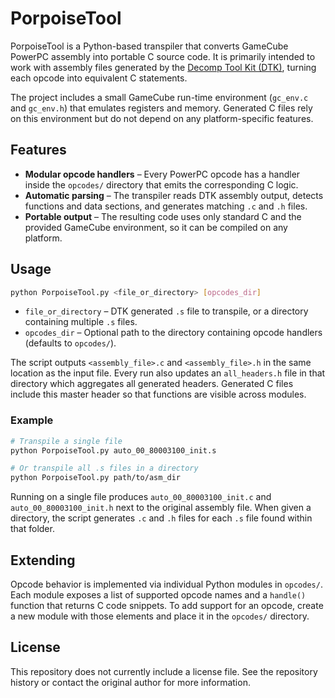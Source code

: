 # PorpoiseTool

PorpoiseTool is a Python-based transpiler that converts GameCube PowerPC assembly
into portable C source code. It is primarily intended to work with assembly files
generated by the [Decomp Tool Kit (DTK)](https://github.com/dtk-mirror), turning
each opcode into equivalent C statements.

The project includes a small GameCube run-time environment (`gc_env.c` and
`gc_env.h`) that emulates registers and memory. Generated C files rely on this
environment but do not depend on any platform-specific features.

## Features

- **Modular opcode handlers** – Every PowerPC opcode has a handler inside the
  `opcodes/` directory that emits the corresponding C logic.
- **Automatic parsing** – The transpiler reads DTK assembly output, detects
  functions and data sections, and generates matching `.c` and `.h` files.
- **Portable output** – The resulting code uses only standard C and the
  provided GameCube environment, so it can be compiled on any platform.

## Usage

```bash
python PorpoiseTool.py <file_or_directory> [opcodes_dir]
```

- `file_or_directory` – DTK generated `.s` file to transpile, or a directory
  containing multiple `.s` files.
- `opcodes_dir` – Optional path to the directory containing opcode handlers
  (defaults to `opcodes/`).

The script outputs `<assembly_file>.c` and `<assembly_file>.h` in the same
location as the input file. Every run also updates an `all_headers.h` file
in that directory which aggregates all generated headers. Generated C files
include this master header so that functions are visible across modules.

### Example

```bash
# Transpile a single file
python PorpoiseTool.py auto_00_80003100_init.s

# Or transpile all .s files in a directory
python PorpoiseTool.py path/to/asm_dir
```

Running on a single file produces `auto_00_80003100_init.c` and
`auto_00_80003100_init.h` next to the original assembly file. When given a
directory, the script generates `.c` and `.h` files for each `.s` file found
within that folder.

## Extending

Opcode behavior is implemented via individual Python modules in `opcodes/`. Each
module exposes a list of supported opcode names and a `handle()` function that
returns C code snippets. To add support for an opcode, create a new module with
those elements and place it in the `opcodes/` directory.

## License

This repository does not currently include a license file.  See the repository
history or contact the original author for more information.
